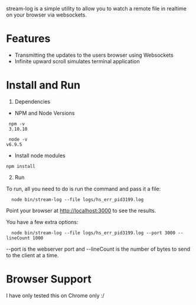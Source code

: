 
stream-log is a simple utility to allow you to watch a remote file in realtime on your browser via websockets.

Features
========

* Transmitting the updates to the users browser using Websockets
* Infinite upward scroll simulates terminal application

Install and Run
===============
1. Dependencies

* NPM and Node Versions
```
 npm -v
 3.10.10
 
 node -v
v6.9.5
```

* Install node modules
```
npm install
```
2. Run

To run, all you need to do is run the command and pass it a file:

```
  node bin/stream-log --file logs/hs_err_pid3199.log
```

Point your browser at [http://localhost:3000](http://localhost:3000) to see the results.


You have a few extra options:

```
  node bin/stream-log --file logs/hs_err_pid3199.log --port 3000 --lineCount 1000
```

--port is the webserver port and --lineCount is the number of bytes to send to the client at a time.

Browser Support
===============

I have only tested this on Chrome only :/